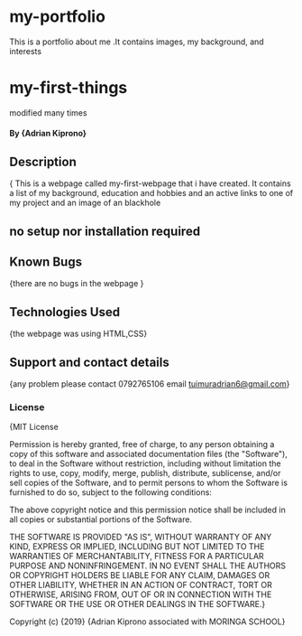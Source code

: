 # my-portfolio
This is a portfolio about me .It contains  images, my background, and interests
# my-first-things
modified many times
#### By {Adrian Kiprono}
## Description
{ This is a webpage called my-first-webpage that i have created. It contains a list of my background, education and hobbies and an active links to one of my project and an image of an blackhole
## no setup nor installation required 

##  Known Bugs
{there are no bugs in the webpage }
## Technologies Used
{the webpage was using HTML,CSS}
## Support and contact details
{any problem  please contact 0792765106  email tuimuradrian6@gmail.com}
### License
{MIT License


Permission is hereby granted, free of charge, to any person obtaining a copy
of this software and associated documentation files (the "Software"), to deal
in the Software without restriction, including without limitation the rights
to use, copy, modify, merge, publish, distribute, sublicense, and/or sell
copies of the Software, and to permit persons to whom the Software is
furnished to do so, subject to the following conditions:

The above copyright notice and this permission notice shall be included in all
copies or substantial portions of the Software.

THE SOFTWARE IS PROVIDED "AS IS", WITHOUT WARRANTY OF ANY KIND, EXPRESS OR
IMPLIED, INCLUDING BUT NOT LIMITED TO THE WARRANTIES OF MERCHANTABILITY,
FITNESS FOR A PARTICULAR PURPOSE AND NONINFRINGEMENT. IN NO EVENT SHALL THE
AUTHORS OR COPYRIGHT HOLDERS BE LIABLE FOR ANY CLAIM, DAMAGES OR OTHER
LIABILITY, WHETHER IN AN ACTION OF CONTRACT, TORT OR OTHERWISE, ARISING FROM,
OUT OF OR IN CONNECTION WITH THE SOFTWARE OR THE USE OR OTHER DEALINGS IN THE
SOFTWARE.}

Copyright (c) {2019} {Adrian Kiprono associated with MORINGA SCHOOL}

